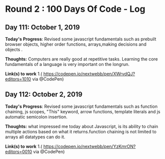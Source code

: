 <h1> Round 2 : 100 Days Of Code - Log</h1>

<h2> Day 111: October 1, 2019 </h2

<strong>Today's Progress</strong>: Revised some javascript fundamentals such as  prebuilt browser objects, higher order functions, arrays,making decisions and objects .

<strong>Thoughts:</strong> Computers are really good at repetitive tasks. Learning the core fundamentals of a language is very important on the longrun.

<strong>Link(s) to work</strong>
1.( https://codepen.io/nextwebb/pen/XWrvdQJ?editors=1010 via @CodePen)
<!--2. [Title Case a Sentence](https://www.freecodecamp.com/challenges/title-case-a-sentence)-->

<h2> Day 112: October 2, 2019 </h2

<strong>Today's Progress</strong>: Revised some javascript fundamentals such as function chaining, js scopes, "This" keyword, arrow functions, template literals and js automatic semicolon insertion.

<strong>Thoughts:</strong> what impressed me today about Javascript, is its ability to chain multiple actions based on what it returns.function chaining is not limited to arrays all datatypes can do it.

<strong>Link(s) to work</strong>
1.( https://codepen.io/nextwebb/pen/YzKmrON?editors=0010 via @CodePen)
<!--2. [Title Case a Sentence](https://www.freecodecamp.com/challenges/title-case-a-sentence)-->
